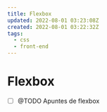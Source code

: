 ```yaml
---
title: Flexbox
updated: 2022-08-01 03:23:08Z
created: 2022-08-01 03:22:32Z
tags:
  - css
  - front-end
---
```


# Flexbox
- [ ] @TODO Apuntes de flexbox